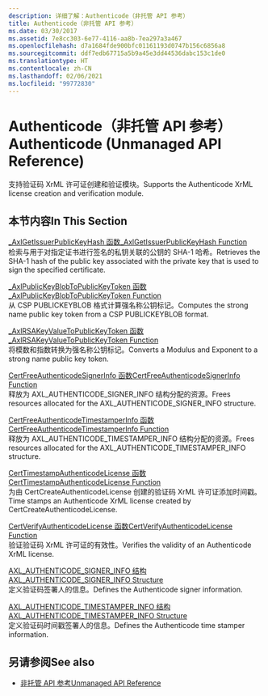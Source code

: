 ```yaml
---
description: 详细了解：Authenticode（非托管 API 参考）
title: Authenticode（非托管 API 参考）
ms.date: 03/30/2017
ms.assetid: 7e8cc303-6e77-4116-aa8b-7ea297a3a467
ms.openlocfilehash: d7a1684fde900bfc01161193d0747b156c6856a8
ms.sourcegitcommit: ddf7edb67715a5b9a45e3dd44536dabc153c1de0
ms.translationtype: HT
ms.contentlocale: zh-CN
ms.lasthandoff: 02/06/2021
ms.locfileid: "99772830"
---
```

# <a name="authenticode-unmanaged-api-reference"></a><span data-ttu-id="fb09b-103">Authenticode（非托管 API 参考）</span><span class="sxs-lookup"><span data-stu-id="fb09b-103">Authenticode (Unmanaged API Reference)</span></span>

<span data-ttu-id="fb09b-104">支持验证码 XrML 许可证创建和验证模块。</span><span class="sxs-lookup"><span data-stu-id="fb09b-104">Supports the Authenticode XrML license creation and verification module.</span></span>  
  
## <a name="in-this-section"></a><span data-ttu-id="fb09b-105">本节内容</span><span class="sxs-lookup"><span data-stu-id="fb09b-105">In This Section</span></span>  

 [<span data-ttu-id="fb09b-106">_AxlGetIssuerPublicKeyHash 函数</span><span class="sxs-lookup"><span data-stu-id="fb09b-106">_AxlGetIssuerPublicKeyHash Function</span></span>](axlgetissuerpublickeyhash-function.md)  
 <span data-ttu-id="fb09b-107">检索与用于对指定证书进行签名的私钥关联的公钥的 SHA-1 哈希。</span><span class="sxs-lookup"><span data-stu-id="fb09b-107">Retrieves the SHA-1 hash of the public key associated with the private key that is used to sign the specified certificate.</span></span>  
  
 [<span data-ttu-id="fb09b-108">_AxlPublicKeyBlobToPublicKeyToken 函数</span><span class="sxs-lookup"><span data-stu-id="fb09b-108">_AxlPublicKeyBlobToPublicKeyToken Function</span></span>](axlpublickeyblobtopublickeytoken-function.md)  
 <span data-ttu-id="fb09b-109">从 CSP PUBLICKEYBLOB 格式计算强名称公钥标记。</span><span class="sxs-lookup"><span data-stu-id="fb09b-109">Computes the strong name public key token from a CSP PUBLICKEYBLOB format.</span></span>  
  
 [<span data-ttu-id="fb09b-110">_AxlRSAKeyValueToPublicKeyToken 函数</span><span class="sxs-lookup"><span data-stu-id="fb09b-110">_AxlRSAKeyValueToPublicKeyToken Function</span></span>](axlrsakeyvaluetopublickeytoken-function.md)  
 <span data-ttu-id="fb09b-111">将模数和指数转换为强名称公钥标记。</span><span class="sxs-lookup"><span data-stu-id="fb09b-111">Converts a Modulus and Exponent to a strong name public key token.</span></span>  
  
 [<span data-ttu-id="fb09b-112">CertFreeAuthenticodeSignerInfo 函数</span><span class="sxs-lookup"><span data-stu-id="fb09b-112">CertFreeAuthenticodeSignerInfo Function</span></span>](certfreeauthenticodesignerinfo-function.md)  
 <span data-ttu-id="fb09b-113">释放为 AXL_AUTHENTICODE_SIGNER_INFO 结构分配的资源。</span><span class="sxs-lookup"><span data-stu-id="fb09b-113">Frees resources allocated for the AXL_AUTHENTICODE_SIGNER_INFO structure.</span></span>  
  
 [<span data-ttu-id="fb09b-114">CertFreeAuthenticodeTimestamperInfo 函数</span><span class="sxs-lookup"><span data-stu-id="fb09b-114">CertFreeAuthenticodeTimestamperInfo Function</span></span>](certfreeauthenticodetimestamperinfo-function.md)  
 <span data-ttu-id="fb09b-115">释放为 AXL_AUTHENTICODE_TIMESTAMPER_INFO 结构分配的资源。</span><span class="sxs-lookup"><span data-stu-id="fb09b-115">Frees resources allocated for the AXL_AUTHENTICODE_TIMESTAMPER_INFO structure.</span></span>  
  
 [<span data-ttu-id="fb09b-116">CertTimestampAuthenticodeLicense 函数</span><span class="sxs-lookup"><span data-stu-id="fb09b-116">CertTimestampAuthenticodeLicense Function</span></span>](certtimestampauthenticodelicense-function.md)  
 <span data-ttu-id="fb09b-117">为由 CertCreateAuthenticodeLicense 创建的验证码 XrML 许可证添加时间戳。</span><span class="sxs-lookup"><span data-stu-id="fb09b-117">Time stamps an Authenticode XrML license created by CertCreateAuthenticodeLicense.</span></span>  
  
 [<span data-ttu-id="fb09b-118">CertVerifyAuthenticodeLicense 函数</span><span class="sxs-lookup"><span data-stu-id="fb09b-118">CertVerifyAuthenticodeLicense Function</span></span>](certverifyauthenticodelicense-function.md)  
 <span data-ttu-id="fb09b-119">验证验证码 XrML 许可证的有效性。</span><span class="sxs-lookup"><span data-stu-id="fb09b-119">Verifies the validity of an Authenticode XrML license.</span></span>  
  
 [<span data-ttu-id="fb09b-120">AXL_AUTHENTICODE_SIGNER_INFO 结构</span><span class="sxs-lookup"><span data-stu-id="fb09b-120">AXL_AUTHENTICODE_SIGNER_INFO Structure</span></span>](axl-authenticode-signer-info-structure.md)  
 <span data-ttu-id="fb09b-121">定义验证码签署人的信息。</span><span class="sxs-lookup"><span data-stu-id="fb09b-121">Defines the Authenticode signer information.</span></span>  
  
 [<span data-ttu-id="fb09b-122">AXL_AUTHENTICODE_TIMESTAMPER_INFO 结构</span><span class="sxs-lookup"><span data-stu-id="fb09b-122">AXL_AUTHENTICODE_TIMESTAMPER_INFO Structure</span></span>](axl-authenticode-timestamper-info-structure.md)  
 <span data-ttu-id="fb09b-123">定义验证码时间戳签署人的信息。</span><span class="sxs-lookup"><span data-stu-id="fb09b-123">Defines the Authenticode time stamper information.</span></span>  
  
## <a name="see-also"></a><span data-ttu-id="fb09b-124">另请参阅</span><span class="sxs-lookup"><span data-stu-id="fb09b-124">See also</span></span>

- [<span data-ttu-id="fb09b-125">非托管 API 参考</span><span class="sxs-lookup"><span data-stu-id="fb09b-125">Unmanaged API Reference</span></span>](../index.md)
